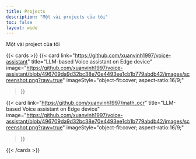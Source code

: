 ```yaml
---
title: Projects
description: "Một vài projects của tôi"
toc: false
layout: wide
---
```


<div class="hx-mt-4"></div>

<p class="hx-mb-12 hx-text-center hx-text-lg hx-text-gray-500 dark:hx-text-gray-400">
Một vài project của tôi
</p>

{{< cards >}}
  {{< card
        link="https://github.com/xuanvinh1997/voice-assistant"
        title="LLM-based Voice assistant on Edge device"
        image="https://github.com/xuanvinh1997/voice-assistant/blob/496709da9d32bc38e70e4493ee1cb1b779abdb42/images/screenshot.png?raw=true"
        imageStyle="object-fit:cover; aspect-ratio:16/9;"
  >}}

  {{< card
        link="https://github.com/xuanvinh1997/math_ocr"
        title="LLM-based Voice assistant on Edge device"
        image="https://github.com/xuanvinh1997/voice-assistant/blob/496709da9d32bc38e70e4493ee1cb1b779abdb42/images/screenshot.png?raw=true"
        imageStyle="object-fit:cover; aspect-ratio:16/9;"
  >}}


{{< /cards >}}
